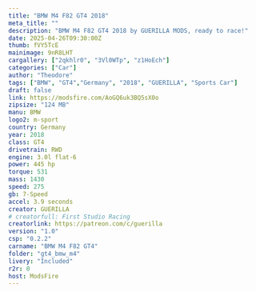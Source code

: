 ```yaml
--- 
title: "BMW M4 F82 GT4 2018"
meta_title: ""
description: "BMW M4 F82 GT4 2018 by GUERILLA MODS, ready to race!"
date: 2025-04-26T09:30:00Z
thumb: fVY5TcE
mainimage: 9nR8LHT
cargallery: ["2qkhlr0", "3Vl0WTp", "z1HoEch"]
categories: ["Car"]
author: "Theodore"
tags: ["BMW", "GT4","Germany", "2018", "GUERILLA", "Sports Car"]
draft: false
link: https://modsfire.com/AoGQ6uk3BQ5sX0o
zipsize: "124 MB"
manu: BMW
logo2: m-sport
country: Germany
year: 2018
class: GT4
drivetrain: RWD
engine: 3.0l flat-6
power: 445 hp
torque: 531
mass: 1430
speed: 275
gb: 7-Speed
accel: 3.9 seconds
creator: GUERILLA
# creatorfull: First Studio Racing
creatorlink: https://patreon.com/c/guerilla
version: "1.0"
csp: "0.2.2"
carname: "BMW M4 F82 GT4"
folder: "gt4_bmw_m4"
livery: "Included"
r2r: 0
host: ModsFire
---
```

